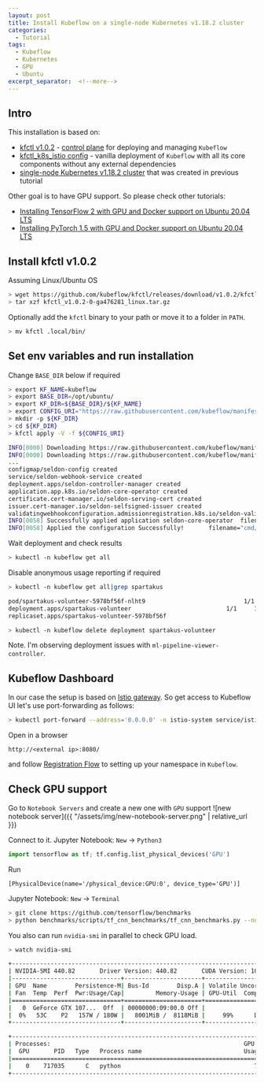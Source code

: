 ```yaml
---
layout: post
title: Install Kubeflow on a single-node Kubernetes v1.18.2 cluster
categories:
  - Tutorial
tags:
  - Kubeflow
  - Kubernetes
  - GPU
  - Ubuntu
excerpt_separator:  <!--more-->
---
```

## Intro
This installation is based on:
- [kfctl v1.0.2](https://github.com/kubeflow/kfctl/releases/tag/v1.0.2) - [control plane](https://github.com/kubeflow/kfctl) for deploying and managing `Kubeflow`
- [kfctl_k8s_istio config](https://www.kubeflow.org/docs/started/k8s/kfctl-k8s-istio/) - vanilla deployment of `Kubeflow` with all its core components without any external dependencies
- [single-node Kubernetes v1.18.2 cluster](https://illya13.github.io/RL/tutorial/2020/05/01/installing-kubernetes-with-gpu-on-ubuntu-20.html) that was created in previous tutorial

Other goal is to have GPU support. So please check other tutorials:
- [Installing TensorFlow 2 with GPU and Docker support on Ubuntu 20.04 LTS](https://illya13.github.io/RL/tutorial/2020/04/27/installing-tensorflow-in-docker-on-ubuntu-20.html)
- [Installing PyTorch 1.5 with GPU and Docker support on Ubuntu 20.04 LTS](https://illya13.github.io/RL/tutorial/2020/04/28/installing-pytorch-on-ubuntu-20.html)
<!--more-->

## Install kfctl v1.0.2
Assuming Linux/Ubuntu OS
```bash
> wget https://github.com/kubeflow/kfctl/releases/download/v1.0.2/kfctl_v1.0.2-0-ga476281_linux.tar.gz
> tar xzf kfctl_v1.0.2-0-ga476281_linux.tar.gz
```

Optionally add the `kfctl` binary to your path or move it to a folder in `PATH`.
```bash
> mv kfctl .local/bin/
```

## Set env variables and run installation
Change `BASE_DIR` below if required
```bash
> export KF_NAME=kubeflow
> export BASE_DIR=/opt/ubuntu/
> export KF_DIR=${BASE_DIR}/${KF_NAME}
> export CONFIG_URI="https://raw.githubusercontent.com/kubeflow/manifests/v1.0-branch/kfdef/kfctl_k8s_istio.v1.0.2.yaml"
> mkdir -p ${KF_DIR}
> cd ${KF_DIR}
> kfctl apply -V -f ${CONFIG_URI}

INFO[0000] Downloading https://raw.githubusercontent.com/kubeflow/manifests/v1.0-branch/kfdef/kfctl_k8s_istio.v1.0.2.yaml to /tmp/026088338/tmp.yaml  filename="utils/k8utils.go:172"
INFO[0000] Downloading https://raw.githubusercontent.com/kubeflow/manifests/v1.0-branch/kfdef/kfctl_k8s_istio.v1.0.2.yaml to /tmp/959385033/tmp_app.yaml  filename="loaders/loaders.go:71"
...
configmap/seldon-config created
service/seldon-webhook-service created
deployment.apps/seldon-controller-manager created
application.app.k8s.io/seldon-core-operator created
certificate.cert-manager.io/seldon-serving-cert created
issuer.cert-manager.io/seldon-selfsigned-issuer created
validatingwebhookconfiguration.admissionregistration.k8s.io/seldon-validating-webhook-configuration-kubeflow created
INFO[0058] Successfully applied application seldon-core-operator  filename="kustomize/kustomize.go:209"
INFO[0058] Applied the configuration Successfully!       filename="cmd/apply.go:72"
```

Wait deployment and check results
```bash
> kubectl -n kubeflow get all
```

Disable anonymous usage reporting if required
```bash
> kubectl -n kubeflow get all|grep spartakus

pod/spartakus-volunteer-5978bf56f-nlht9                            1/1     Running            0          94m
deployment.apps/spartakus-volunteer                           1/1     1            1           94m
replicaset.apps/spartakus-volunteer-5978bf56f                            1         1         1       94m

> kubectl -n kubeflow delete deployment spartakus-volunteer
``` 

Note. I'm observing deployment issues with `ml-pipeline-viewer-controller`.

## Kubeflow Dashboard
In our case the setup is based on [Istio gateway](https://istio.io/docs/reference/config/networking/gateway/). So get access to Kubeflow UI let's use port-forwarding as follows:
```bash
> kubectl port-forward --address='0.0.0.0' -n istio-system service/istio-ingressgateway 8080:80
```

Open in a browser
```
http://<external ip>:8080/
```

and follow [Registration Flow](https://www.kubeflow.org/docs/components/central-dash/registration-flow/) to setting up your namespace in `Kubeflow`.

## Check GPU support
Go to `Notebook Servers` and create a new one with `GPU` support
![new notebook server]({{ "/assets/img/new-notebook-server.png" | relative_url }})

Connect to it. 
Jupyter Notebook: `New` -> `Python3`

```python
import tensorflow as tf; tf.config.list_physical_devices('GPU')
```

Run
```
[PhysicalDevice(name='/physical_device:GPU:0', device_type='GPU')]
```

Jupyter Notebook: `New` -> `Terminal`
```bash
> git clone https://github.com/tensorflow/benchmarks
> python benchmarks/scripts/tf_cnn_benchmarks/tf_cnn_benchmarks.py --num_gpus=1 --model resnet50 --batch_size 64
```

You also can run `nvidia-smi` in parallel to check GPU load.
```bash
> watch nvidia-smi

+-----------------------------------------------------------------------------+
| NVIDIA-SMI 440.82       Driver Version: 440.82       CUDA Version: 10.2     |
|-------------------------------+----------------------+----------------------+
| GPU  Name        Persistence-M| Bus-Id        Disp.A | Volatile Uncorr. ECC |
| Fan  Temp  Perf  Pwr:Usage/Cap|         Memory-Usage | GPU-Util  Compute M. |
|===============================+======================+======================|
|   0  GeForce GTX 107...  Off  | 00000000:09:00.0 Off |                  N/A |
|  0%   53C    P2   157W / 180W |   8001MiB /  8118MiB |     99%      Default |
+-------------------------------+----------------------+----------------------+

+-----------------------------------------------------------------------------+
| Processes:                                                       GPU Memory |
|  GPU       PID   Type   Process name                             Usage      |
|=============================================================================|
|    0    717035      C   python                                      7991MiB |
+-----------------------------------------------------------------------------+
```